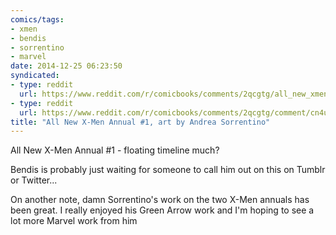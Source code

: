 ```yaml
---
comics/tags:
- xmen
- bendis
- sorrentino
- marvel
date: 2014-12-25 06:23:50
syndicated:
- type: reddit
  url: https://www.reddit.com/r/comicbooks/comments/2qcgtg/all_new_xmen_annual_1_floating_timeline_much/
- type: reddit
  url: https://www.reddit.com/r/comicbooks/comments/2qcgtg/comment/cn4ufps/
title: "All New X-Men Annual #1, art by Andrea Sorrentino"
---
```


All New X-Men Annual #1 - floating timeline much?

Bendis is probably just waiting for someone to call him out on this on Tumblr or Twitter...

On another note, damn Sorrentino's work on the two X-Men annuals has been great. I really enjoyed his Green Arrow work and I'm hoping to see a lot more Marvel work from him